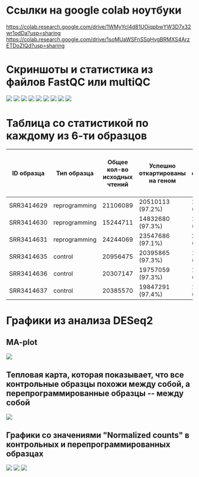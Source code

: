 # Ссылки на google colab ноутбуки
https://colab.research.google.com/drive/1WMyYcl4d81UOiqpbwYW3D7x32wr1odDa?usp=sharing
https://colab.research.google.com/drive/1soMUaWSFnSSqHvgBRMXS4ArzETDoZIQd?usp=sharing

# Скриншоты и статистика из файлов FastQC или multiQC
![](images/1.png)
![](images/2.png)
![](images/3.png)
![](images/4.png)
![](images/5.png)
![](images/6.png)
![](images/7.png)
![](images/8.png)
![](images/9.png)

# Таблица со статистикой по каждому из 6-ти образцов
| ID образца | Тип образца | Общее кол-во исходных чтений | Успешно откартированы на геном | Уникально откартированные чтения | Общее кол-во чтений, которые попали на гены |
|---|---|---|---|---|---|
| SRR3414629 | reprogramming | 21106089 | 20510113 (97.2%) | 18375888 (87.1%) | 16049609 |
| SRR3414630 | reprogramming | 15244711 | 14832680 (97.3%) | 13186139 (86.5%) | 11465324 |
| SRR3414631 | reprogramming | 24244069 | 23547686 (97.1%) | 20928945 (86.3%) | 18408851 |
| SRR3414635 | control | 20956475 | 20395865 (97.3%) | 18428317 (87.9%) | 16275997 |
| SRR3414636 | control | 20307147 | 19757059 (97.3%) | 17825380 (87.8%) | 15757580 |
| SRR3414637 | control | 20385570 | 19847291 (97.4%) | 17844858 (87.5%) | 15736978 |

# Графики из анализа DESeq2
## MA-plot
![](images/b.png)
## Тепловая карта, которая показывает, что все контрольные образцы похожи между собой, а перепрограммированные образцы -- между собой
![](images/a.png)
## Графики со значениями "Normalized counts" в контрольных и перепрограммированных образцах
![](images/d.png)
![](images/e.png)
![](images/f.png)